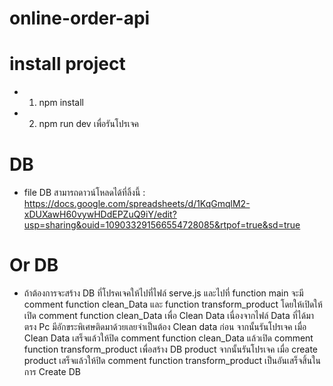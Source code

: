 # online-order-api

# install project

- 1. npm install
- 2. npm run dev เพื่อรันโปรเจค

# DB

- file DB สามารถดาวน์โหลดได้ที่ลิ้งนี้ : https://docs.google.com/spreadsheets/d/1KqGmqlM2-xDUXawH60vywHDdEPZuQ9iY/edit?usp=sharing&ouid=109033291566554728085&rtpof=true&sd=true

# Or DB 

- ถ้าต้องการจะสร้าง DB ที่โปรคเจคให้ไปที่ไฟล์ serve.js และไปที่ function main จะมี comment function clean_Data และ function transform_product โดยให้เปิดให้เปิด comment function clean_Data เพื่อ Clean Data เนื่องจากไฟล์ Data ที่ได้มาตรง Pc มีอักขระพิเศษติดมาด้วยเลยจำเป็นต้อง Clean data ก่อน จากนั้นรันโปรเจค เมื่อ Clean Data เสร็จแล้วให้ปิด comment function clean_Data แล้วเปิด comment function transform_product เพื่อสร้าง DB product จากนั้นรันโปรเจค เมื่อ create product เสร็จแล้วให้ปิด comment function transform_product เป็นอันเสร็จสิ้นในการ Create DB 
